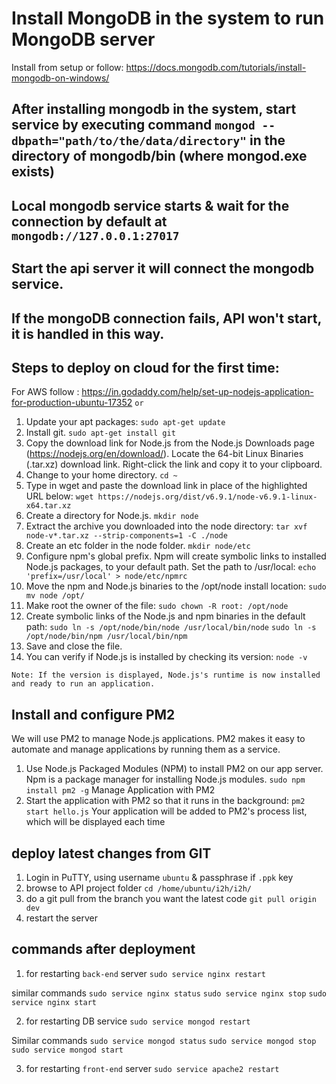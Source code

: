 # Install MongoDB in the system to run MongoDB server

Install from setup or follow:
https://docs.mongodb.com/tutorials/install-mongodb-on-windows/

## After installing mongodb in the system, start service by executing command  `mongod --dbpath="path/to/the/data/directory"` in the directory of mongodb/bin (where mongod.exe exists)

## Local mongodb service starts & wait for the connection by default at `mongodb://127.0.0.1:27017` 

## Start the api server it will connect the mongodb service.


## If the mongoDB connection fails, API won't start, it is handled in this way.

## Steps to deploy on cloud for the first time:
For AWS follow : https://in.godaddy.com/help/set-up-nodejs-application-for-production-ubuntu-17352
`or`
1. Update your apt packages:
`sudo apt-get update`
2. Install git.
`sudo apt-get install git`
3. Copy the download link for Node.js from the Node.js Downloads page (https://nodejs.org/en/download/). Locate the 64-bit Linux Binaries (.tar.xz) download link. Right-click the link and copy it to your clipboard.
4. Change to your home directory.
`cd ~`
5. Type in wget and paste the download link in place of the highlighted URL below:
`wget https://nodejs.org/dist/v6.9.1/node-v6.9.1-linux-x64.tar.xz`
6. Create a directory for Node.js.
`mkdir node`
7. Extract the archive you downloaded into the node directory:
`tar xvf node-v*.tar.xz --strip-components=1 -C ./node`
8. Create an etc folder in the node folder.
`mkdir node/etc`
9. Configure npm's global prefix. Npm will create symbolic links to installed Node.js packages, to your default path. Set the path to /usr/local:
`echo 'prefix=/usr/local' > node/etc/npmrc`
10. Move the npm and Node.js binaries to the /opt/node install location:
`sudo mv node /opt/`
11. Make root the owner of the file:
`sudo chown -R root: /opt/node`
12. Create symbolic links of the Node.js and npm binaries in the default path:
`sudo ln -s /opt/node/bin/node /usr/local/bin/node`
`sudo ln -s /opt/node/bin/npm /usr/local/bin/npm`
13. Save and close the file.
14. You can verify if Node.js is installed by checking its version:
`node -v`
 
`Note: If the version is displayed, Node.js's runtime is now installed and ready to run an application.`

## Install and configure PM2
We will use PM2 to manage Node.js applications. PM2 makes it easy to automate and manage applications by running them as a service.

1. Use Node.js Packaged Modules (NPM) to install PM2 on our app server. Npm is a package manager for installing Node.js modules.
`sudo npm install pm2 -g`
Manage Application with PM2
2. Start the application with PM2 so that it runs in the background:
`pm2 start hello.js`
Your application will be added to PM2's process list, which will be displayed each time 

## deploy latest changes from GIT
1. Login in PuTTY, using username `ubuntu` & passphrase if `.ppk` key
2. browse to API project folder
`cd /home/ubuntu/i2h/i2h/`
3. do a git pull from the branch you want the latest code
`git pull origin dev`
4. restart the server

## commands after deployment
1. for restarting `back-end` server
`sudo service nginx restart`

similar commands
`sudo service nginx status`
`sudo service nginx stop`
`sudo service nginx start`

2. for restarting DB service
`sudo service mongod restart`

Similar commands
`sudo service mongod status`
`sudo service mongod stop`
`sudo service mongod start`

3. for restarting `front-end` server
`sudo service apache2 restart`

